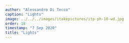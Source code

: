 ```yaml
---
author: "Alessandro Di Tecco"
caption: "Lights"
image: ../../../images/itakepictures/itp-ph-10-wd.jpg
order: 18
timestamp: "7 Sep 2020"
title: "Lights"
---
```


